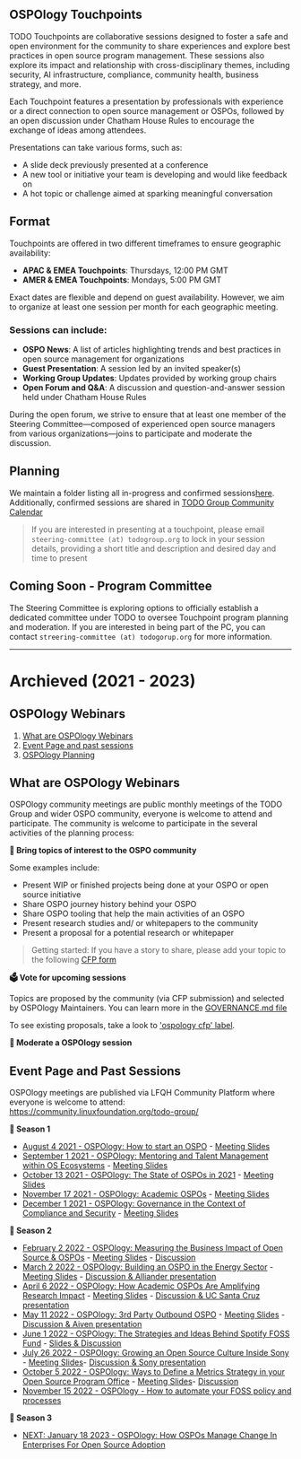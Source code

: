## OSPOlogy Touchpoints

TODO Touchpoints are collaborative sessions designed to foster a safe and open environment for the community to share experiences and explore best practices in open source program management. These sessions also explore its impact and relationship with cross-disciplinary themes, including security, AI infrastructure, compliance, community health, business strategy, and more.  

Each Touchpoint features a presentation by professionals with experience or a direct connection to open source management or OSPOs, followed by an open discussion under Chatham House Rules to encourage the exchange of ideas among attendees.  

Presentations can take various forms, such as:  
- A slide deck previously presented at a conference  
- A new tool or initiative your team is developing and would like feedback on  
- A hot topic or challenge aimed at sparking meaningful conversation  

## Format

Touchpoints are offered in two different timeframes to ensure geographic availability:  
- **APAC & EMEA Touchpoints**: Thursdays, 12:00 PM GMT  
- **AMER & EMEA Touchpoints**: Mondays, 5:00 PM GMT  

Exact dates are flexible and depend on guest availability. However, we aim to organize at least one session per month for each geographic meeting.  

### Sessions can include:  

- **OSPO News**: A list of articles highlighting trends and best practices in open source management for organizations
- **Guest Presentation**: A session led by an invited speaker(s)
- **Working Group Updates**: Updates provided by working group chairs
- **Open Forum and Q&A**: A discussion and question-and-answer session held under Chatham House Rules

During the open forum, we strive to ensure that at least one member of the Steering Committee—composed of experienced open source managers from various organizations—joins to participate and moderate the discussion.  


## Planning

We maintain a folder listing all in-progress and confirmed sessions[here](). Additionally, confirmed sessions are shared in [TODO Group Community Calendar](https://todogroup.org/community/meetings/)  

> If you are interested in presenting at a touchpoint, please email `steering-committee (at) todogroup.org` to lock in your session details, providing a short title and description and desired day and time to present

## Coming Soon - Program Committee

The Steering Committee is exploring options to officially establish a dedicated committee under TODO to oversee Touchpoint program planning and moderation. If you are interested in being part of the PC, you can contact `streering-committee (at) todogorup.org` for more information.


---

# Archieved (2021 - 2023)

## OSPOlogy Webinars

1. [What are OSPOlogy Webinars](#what-are-ospology-webinars)
2. [Event Page and past sessions](#event-page-and-past-sessions)
3. [OSPOlogy Planning](#ospology-planning)


## What are OSPOlogy Webinars

OSPOlogy community meetings are public monthly meetings of the TODO Group and wider OSPO community, everyone is welcome to attend and participate.
The community is welcome to participate in the several activities of the planning process:

**🙋 Bring topics of interest to the OSPO community**

Some examples include:

* Present WIP or finished projects being done at your OSPO or open source initiative
* Share OSPO journey history behind your OSPO
* Share OSPO tooling that help the main activities of an OSPO
* Present research studies and/ or whitepapers to the community 
* Present a proposal for a potential research or whitepaper 

>Getting started: If you have a story to share, please add your topic to the following [CFP form](https://github.com/todogroup/ospology/issues/new/choose)

**🗳 Vote for upcoming sessions**

Topics are proposed by the community (via CFP submission) and selected by OSPOlogy Maintainers. You can learn more in the [GOVERNANCE.md file](https://github.com/todogroup/ospology/blob/main/meetings/GOVERNANCE.md)

To see existing proposals, take a look to ['ospology cfp' label](https://github.com/todogroup/ospology/issues?q=is%3Aissue+is%3Aopen+label%3A%22ospology+cfp%22).

**💬 Moderate a OSPOlogy session**


## Event Page and Past Sessions

OSPOlogy meetings are published via LFQH Community Platform where everyone is welcome to attend:
https://community.linuxfoundation.org/todo-group/

**🌅 Season 1**

* [August 4 2021 - OSPOlogy: How to start an OSPO](https://community.linuxfoundation.org/events/details/lfhq-todo-group-presents-ospology-how-to-start-an-ospo-program/) - [Meeting Slides](https://docs.google.com/presentation/d/1avhKMhFi9PJS9ktGJ6HdF5SOk972KBZr51x30kVxzsc/edit?usp=sharing)
* [September 1 2021 - OSPOlogy: Mentoring and Talent Management within OS Ecosystems](https://community.linuxfoundation.org/events/details/lfhq-todo-group-presents-ospology-mentoring-talent-management-within-open-source-ecosystems/) - [Meeting Slides](https://docs.google.com/presentation/d/1l8_4bqvLKe8xEd8NxtXvtaca44dz2Uwg8pBcNdBvH-g/edit?usp=sharing)
* [October 13 2021 - OSPOlogy: The State of OSPOs in 2021](https://community.linuxfoundation.org/events/details/lfhq-todo-group-presents-ospology-the-state-of-ospos-2021/) - [Meeting Slides](https://docs.google.com/presentation/d/1AoP0WxyGdTQxvJ2bmlmqNV_yfs0mQ6rT90NbH7wYi9k/edit?usp=sharing)
*  [November 17 2021 - OSPOlogy: Academic OSPOs](https://community.linuxfoundation.org/events/details/lfhq-todo-group-presents-academic-ospos-fostering-open-source-culture-at-universities/) - [Meeting Slides](https://docs.google.com/presentation/d/1cf8ltMP8d6Ie6jZ0mz-rVw_lj1Ys3kZzS_L8U3iChG8/edit?usp=sharing)
*  [December 1 2021 - OSPOlogy: Governance in the Context of Compliance and Security](https://community.linuxfoundation.org/events/details/lfhq-todo-group-presents-ospology-governance-in-the-context-of-compliance-and-security/) - [Meeting Slides](https://docs.google.com/presentation/d/1oMumdl4yMSeZ2wkHU9-MQaf9jYV0dHeYhzilA5oPsmY/edit?usp=sharing)

**🌌 Season 2**

*  [February 2 2022 - OSPOlogy: Measuring the Business Impact of Open Source & OSPOs](https://community.linuxfoundation.org/events/details/lfhq-todo-group-presents-measuring-the-business-impact-of-open-source-ospos/) - [Meeting Slides](https://docs.google.com/presentation/d/1KVC1zsRZWkDaNjIM_5Gp4FAp4CRXReflWYquVif2D_8/edit?usp=sharing) - [Discussion](https://github.com/todogroup/ospology/discussions/50)
* [March 2 2022 - OSPOlogy: Building an OSPO in the Energy Sector](https://community.linuxfoundation.org/events/details/lfhq-todo-group-presents-building-an-ospo-in-the-energy-sector-the-alliander-experiences/) - [Meeting Slides](https://docs.google.com/presentation/d/14r1E2y8MUeVXnWBAQZKlrp5CeAK9e7OpjBn-wOYadGI/edit?usp=sharing) - [Discussion & Alliander presentation](https://github.com/todogroup/ospology/discussions/63)
* [April 6 2022 - OSPOlogy: How Academic OSPOs Are Amplifying Research Impact](https://community.linuxfoundation.org/events/details/lfhq-todo-group-presents-how-academic-ospos-are-amplifying-research-impact/) - [Meeting Slides](https://docs.google.com/presentation/d/1rXMmCFElVzcEeqNUA8Jf_2X_Dl8Kpb_11lcjGHXGXRk/edit?usp=sharing) - [Discussion & UC Santa Cruz presentation](https://github.com/todogroup/ospology/discussions/79)
*  [May 11 2022 - OSPOlogy: 3rd Party Outbound OSPO](https://community.linuxfoundation.org/events/details/lfhq-todo-group-presents-3rd-party-outbound-ospo-an-extrospective-approach-to-oss/) - [Meeting Slides](https://docs.google.com/presentation/d/1VvVcnVrZ3fXK05wl7SnU6vDe_YqDOx4zzWTRlryDvNc/edit?usp=sharing) - [Discussion & Aiven presentation](https://github.com/todogroup/ospology/discussions/96)
* [June 1 2022 - OSPOlogy: The Strategies and Ideas Behind Spotify FOSS Fund](https://community.linuxfoundation.org/events/details/lfhq-todo-group-presents-the-strategy-and-ideas-behind-the-spotify-foss-fund/) - [Slides & Discussion](https://github.com/todogroup/ospology/discussions/116)
* [July 26 2022 - OSPOlogy: Growing an Open Source Culture Inside Sony](https://community.linuxfoundation.org/events/details/lfhq-todo-group-presents-growing-an-open-source-culture-inside-sony/) - [Meeting Slides](https://docs.google.com/presentation/d/1FjcrDfwk60aGvujAADKV2Kh6FiPdeLo8CpI9d0IVBO8/edit?usp=sharing)- [Discussion & Sony presentation](https://github.com/todogroup/ospology/discussions/160)
* [October 5 2022 - OSPOlogy: Ways to Define a Metrics Strategy in your Open Source Program Office](https://community.linuxfoundation.org/events/details/lfhq-todo-group-ospology-presents-ways-to-define-a-metrics-strategy-in-your-ospo/) - [Meeting Slides](https://docs.google.com/presentation/d/1hr74s9MpOGUbulvQplGQZifzfwsjQjxZrqx8vOncsCs/edit?usp=sharing)- [Discussion](https://github.com/todogroup/ospology/discussions/194)
* [November 15 2022 - OSPOlogy - How to automate your FOSS policy and processes](https://community.linuxfoundation.org/events/details/lfhq-todo-group-ospology-presents-how-to-automate-your-foss-policy-and-processes/)

**🌄 Season 3**

* [NEXT: January 18 2023 - OSPOlogy: How OSPOs Manage Change In Enterprises For Open Source Adoption](https://community.linuxfoundation.org/events/details/lfhq-todo-group-ospology-presents-how-ospos-manage-change-in-enterprises-for-open-source-adoption/)


